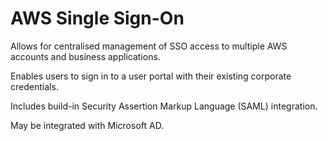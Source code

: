 # AWS Single Sign-On

Allows for centralised management of SSO access to multiple AWS accounts and business applications. 

Enables users to sign in to a user portal with their existing corporate credentials.

Includes build-in Security Assertion Markup Language (SAML) integration. 

May be integrated with Microsoft AD.